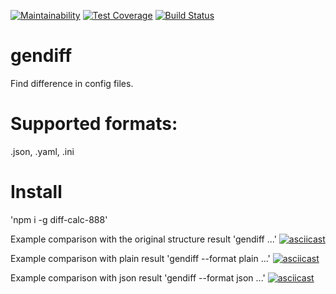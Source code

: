 [![Maintainability](https://api.codeclimate.com/v1/badges/d4115bb5f1dda4d1357e/maintainability)](https://codeclimate.com/github/NikiforovJacob/project-lvl2-s413/maintainability)
[![Test Coverage](https://api.codeclimate.com/v1/badges/d4115bb5f1dda4d1357e/test_coverage)](https://codeclimate.com/github/NikiforovJacob/project-lvl2-s413/test_coverage)
[![Build Status](https://travis-ci.org/NikiforovJacob/project-lvl2-s413.svg?branch=master)](https://travis-ci.org/NikiforovJacob/project-lvl2-s413)

# gendiff
Find difference in config files.

# Supported formats:
.json, .yaml, .ini

# Install

'npm i -g diff-calc-888'


Example comparison with the original structure result 'gendiff ...'
[![asciicast](https://asciinema.org/a/ph7x5OFuNP0FUl7mTmzwRNtXl.svg)](https://asciinema.org/a/ph7x5OFuNP0FUl7mTmzwRNtXl)

Example comparison with plain result 'gendiff --format plain ...'
[![asciicast](https://asciinema.org/a/efS8ZaROgwpfRs27t4ahdGOL9.svg)](https://asciinema.org/a/efS8ZaROgwpfRs27t4ahdGOL9)

Example comparison with json result 'gendiff --format json ...'
[![asciicast](https://asciinema.org/a/AWI0KxdzTEJzEjoOG0yaP5CRN.svg)](https://asciinema.org/a/AWI0KxdzTEJzEjoOG0yaP5CRN)
